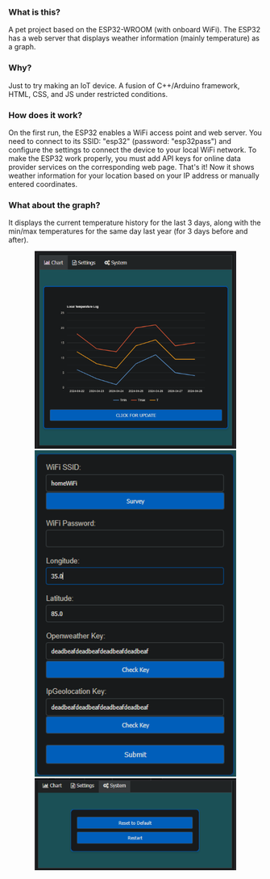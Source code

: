 ### What is this?
A pet project based on the ESP32-WROOM (with onboard WiFi). The ESP32 has a web server that displays weather information (mainly temperature) as a graph.

### Why?
Just to try making an IoT device. A fusion of C++/Arduino framework, HTML, CSS, and JS under restricted conditions.

### How does it work?
On the first run, the ESP32 enables a WiFi access point and web server. You need to connect to its SSID: "esp32" (password: "esp32pass") and configure the settings to connect the device to your local WiFi network. To make the ESP32 work properly, you must add API keys for online data provider services on the corresponding web page. That's it! Now it shows weather information for your location based on your IP address or manually entered coordinates.

### What about the graph?
It displays the current temperature history for the last 3 days, along with the min/max temperatures for the same day last year (for 3 days before and after).

<p align="center">
    <img src="images/chart.png" alt="Diagram" width="400">
    <img src="images/settings.png" alt="Settings" width="400">
    <img src="images/system.png" alt="System" width="400">
</p>